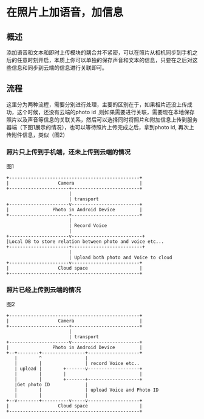 # 在照片上加语音，加信息

## 概述

添加语音和文本和即时上传模块的耦合并不紧密，可以在照片从相机同步到手机之后的任意时刻开启，本质上你可以单独的保存声音和文本的信息，只要在之后对这些信息和同步到云端的信息进行关联即可。

## 流程

这里分为两种流程，需要分别进行处理，主要的区别在于，如果相片还没上传成功，这个时候，还没有云端的photo id ,则如果需要进行关联，需要现在本地保存照片以及声音等信息的关联关系，然后可以选择同时将照片和附加信息上传到服务器端（下图1展示的情况），也可以等待照片上传完成之后，拿到photo id, 再次上传附件信息，类似（图2）

### 照片只上传到手机端，还未上传到云端的情况

图1

```
+------------------------------------------------+
|                  Camera                        |
+----------------------+-------------------------+
                       |
                       | transport
+----------------------v-------------------------+
|                Photo in Android Device         |
+----------------------+-------------------------+
                       |
                       | Record Voice
                       |
+----------------------v--------------------------+
|Local DB to store relation between photo and voice etc...
+----------------------+--------------------------+
                       |
                       | Upload both photo and Voice to cloud
+----------------------v-------------------------+
|                  Cloud space                   |
+------------------------------------------------+
```

### 照片已经上传到云端的情况

图2

```
+------------------------------------------------+
|                  Camera                        |
+----------------------+-------------------------+
                       |
                       | transport
+----------------------v-------------------------+
|                Photo in Android Device         |
+--+--------+----------------+-------------------+
   |        ^                |
   |        |                | record Voice etc..
   | upload |        +-------v-------------------+
   |        |        |                           |
   |        |        +-------+-------------------+
   |Get photo ID             |
   |        |                | upload Voice and Photo ID
   |        |                |
+--v--------+----------v-----v-------------------+
|                  Cloud space                   |
+------------------------------------------------+
```
